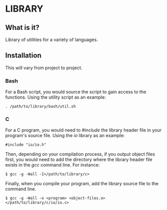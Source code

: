 # LIBRARY

## What is it?

Library of utilities for a variety of languages.

## Installation

This will vary from project to project.

### Bash

For a Bash script, you would source the script to gain access to the
functions. Using the utility script as an example:
```
. /path/to/library/bash/util.sh
```

### C

For a C program, you would need to *#include* the library header file in your
program's source file. Using the *io* library as an example:
```
#include "io/io.h"
```

Then, depending on your compilation process, if you output object files first,
you would need to add the directory where the library header file exists in the
*gcc* command line. For instance:
```
$ gcc -g -Wall -I</path/to/library/c>
```

Finally, when you compile your program, add the library source file to the
command line.
```
$ gcc -g -Wall -o <program> <object-files.o> </path/to/library/c/io/io.c>
```

